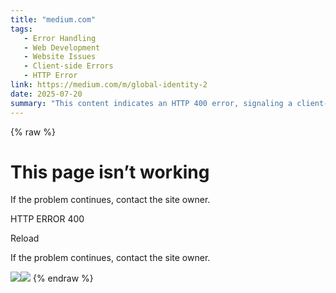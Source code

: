 ```yaml
---
title: "medium.com"
tags:
   - Error Handling
   - Web Development
   - Website Issues
   - Client-side Errors
   - HTTP Error
link: https://medium.com/m/global-identity-2
date: 2025-07-20
summary: "This content indicates an HTTP 400 error, signaling a client-side issue where the request to the server is malformed. Key implications include potential URL syntax errors, misconfigured cookies, or invalid request payloads. For troubleshooting, users should check parameters, refresh the page, or clear their browser's cache before contacting the site owner for resolution. This error emphasizes the importance of proper input validation in web applications to enhance user experience and prevent request failures."
---
```

{% raw %}

# This page isn’t working

If the problem continues, contact the site owner.

HTTP ERROR 400

Reload


If the problem continues, contact the site owner.

![](<Base64-Image-Removed>)![](<Base64-Image-Removed>)
{% endraw %}
